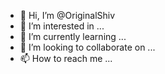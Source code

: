 - 👋 Hi, I’m @OriginalShiv
- 👀 I’m interested in ...
- 🌱 I’m currently learning ...
- 💞️ I’m looking to collaborate on ...
- 📫 How to reach me ...

<!---
OriginalShiv/OriginalShiv is a ✨ special ✨ repository because its `README.md` (this file) appears on your GitHub profile.
You can click the Preview link to take a look at your changes.
--->
